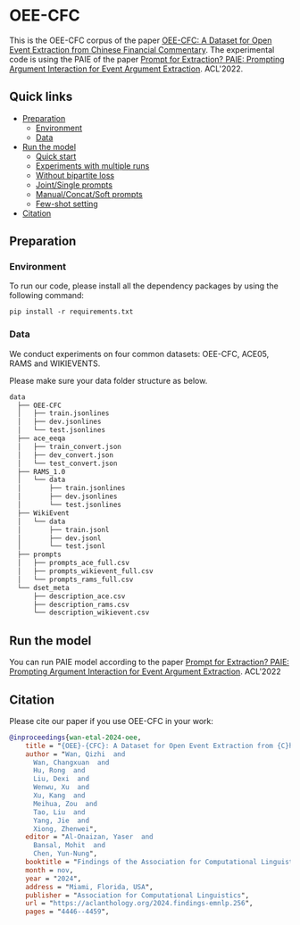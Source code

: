 # OEE-CFC
This is the OEE-CFC corpus of the paper [OEE-CFC: A Dataset for Open Event Extraction from Chinese Financial Commentary](https://aclanthology.org/2024.findings-emnlp.256/). 
The experimental code is using the PAIE of the paper [Prompt for Extraction? PAIE: Prompting Argument Interaction for
Event Argument Extraction](https://aclanthology.org/2022.acl-long.466/#:~:text=On%20the%20one%20hand%2C%20PAIE,input%20texts%20for%20each%20role.). ACL'2022.


## Quick links

* [Preparation](#preparation)
  * [Environment](#environment)
  * [Data](#data)
* [Run the model](#run-lm-bff)
  * [Quick start](#quick-start)
  * [Experiments with multiple runs](#experiments-with-multiple-runs)
  * [Without bipartite loss](#without-bipartite-loss)
  * [Joint/Single prompts](#joint-prompt-or-not)
  * [Manual/Concat/Soft prompts](#manual-prompt-or-others)
  * [Few-shot setting](#few-shot-setting)
* [Citation](#citation)

## Preparation

### Environment
To run our code, please install all the dependency packages by using the following command:

```
pip install -r requirements.txt
```

### Data
We conduct experiments on four common datasets: OEE-CFC, ACE05, RAMS and WIKIEVENTS.

Please make sure your data folder structure as below.
```bash
data
  ├── OEE-CFC
  │   ├── train.jsonlines
  │   ├── dev.jsonlines
  │   └── test.jsonlines
  ├── ace_eeqa
  │   ├── train_convert.json
  │   ├── dev_convert.json
  │   └── test_convert.json
  ├── RAMS_1.0
  │   └── data
  │       ├── train.jsonlines
  │       ├── dev.jsonlines
  │       └── test.jsonlines
  ├── WikiEvent
  │   └── data
  │       ├── train.jsonl
  │       ├── dev.jsonl
  │       └── test.jsonl
  ├── prompts
  │   ├── prompts_ace_full.csv
  │   ├── prompts_wikievent_full.csv
  │   └── prompts_rams_full.csv
  └── dset_meta
      ├── description_ace.csv
      ├── description_rams.csv
      └── description_wikievent.csv
```

## Run the model
You can run PAIE model according to the paper [Prompt for Extraction? PAIE: Prompting Argument Interaction for
Event Argument Extraction](https://aclanthology.org/2022.acl-long.466/#:~:text=On%20the%20one%20hand%2C%20PAIE,input%20texts%20for%20each%20role.). ACL'2022

## Citation
Please cite our paper if you use OEE-CFC in your work:
```bibtex
@inproceedings{wan-etal-2024-oee,
    title = "{OEE}-{CFC}: A Dataset for Open Event Extraction from {C}hinese Financial Commentary",
    author = "Wan, Qizhi  and
      Wan, Changxuan  and
      Hu, Rong  and
      Liu, Dexi  and
      Wenwu, Xu  and
      Xu, Kang  and
      Meihua, Zou  and
      Tao, Liu  and
      Yang, Jie  and
      Xiong, Zhenwei",
    editor = "Al-Onaizan, Yaser  and
      Bansal, Mohit  and
      Chen, Yun-Nung",
    booktitle = "Findings of the Association for Computational Linguistics: EMNLP 2024",
    month = nov,
    year = "2024",
    address = "Miami, Florida, USA",
    publisher = "Association for Computational Linguistics",
    url = "https://aclanthology.org/2024.findings-emnlp.256",
    pages = "4446--4459",
```
